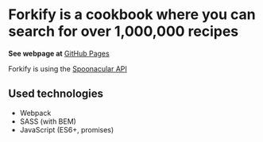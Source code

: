 # Forkify is a cookbook where you can search for over 1,000,000 recipes

**See webpage at** [GitHub Pages](https://maciejsiara.github.io/Forkify)

Forkify is using the [Spoonacular API](https://spoonacular.com/food-api)

## Used technologies

- Webpack
- SASS (with BEM)
- JavaScript (ES6+, promises)
